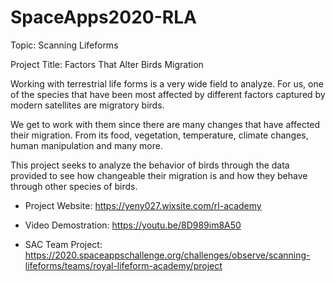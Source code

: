 # SpaceApps2020-RLA

Topic: Scanning Lifeforms

Project Title: Factors That Alter Birds Migration

Working with terrestrial life forms is a very wide field to analyze. For us, one of the species that have been most affected by different factors captured by modern satellites are migratory birds.
 
We get to work with them since there are many changes that have affected their migration. From its food, vegetation, temperature, climate changes, human manipulation and many more.
 
This project seeks to analyze the behavior of birds through the data provided to see how changeable their migration is and how they behave through other species of birds.

- Project Website: https://yeny027.wixsite.com/rl-academy

- Video Demostration: https://youtu.be/8D989im8A50

- SAC Team Project: https://2020.spaceappschallenge.org/challenges/observe/scanning-lifeforms/teams/royal-lifeform-academy/project
